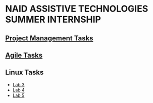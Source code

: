 # NAID ASSISTIVE TECHNOLOGIES SUMMER INTERNSHIP

## [Project Management Tasks](https://naid-intern.notion.site/Tasks-41c0825b28a343079d081cb79a56b965)
## [Agile Tasks](https://naid-intern.notion.site/Tasks-41c0825b28a343079d081cb79a56b965)
## Linux Tasks
- [Lab 3](Linux/lab-3.md)
- [Lab 4](Linux/lab-4.md)
- [Lab 5](Linux/lab-5.md)
